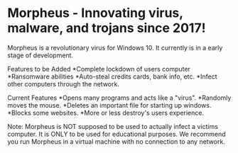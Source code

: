 # Morpheus - Innovating virus, malware, and trojans since 2017!
 Morpheus is a revolutionary virus for Windows 10.  It currently is in a early stage of development.
 
 Features to be Added
 *Complete lockdown of users computer
 *Ransomware abilities
 *Auto-steal credits cards, bank info, etc.
 *Infect other computers through the network.
 
 Current Features
 *Opens many programs and acts like a "virus".
 *Randomly moves the mouse.
 *Deletes an important file for starting up windows.
 *Blocks some websites.
 *More or less destroy's users experience.
 
 Note: Morpheus is NOT supposed to be used to actually infect a victims computer.  It is ONLY to be used for educational purposes.  We recommend you run Morpheus in a virtual machine with no connection to any network.

